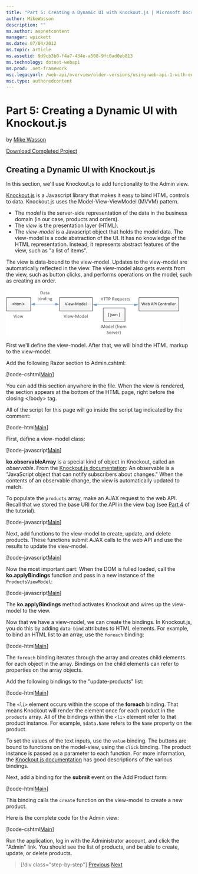 ```yaml
---
title: "Part 5: Creating a Dynamic UI with Knockout.js | Microsoft Docs"
author: MikeWasson
description: ""
ms.author: aspnetcontent
manager: wpickett
ms.date: 07/04/2012
ms.topic: article
ms.assetid: 9d9cb3b0-f4a7-434e-a508-9fc0ad0eb813
ms.technology: dotnet-webapi
ms.prod: .net-framework
msc.legacyurl: /web-api/overview/older-versions/using-web-api-1-with-entity-framework-5/using-web-api-with-entity-framework-part-5
msc.type: authoredcontent
---
```

Part 5: Creating a Dynamic UI with Knockout.js
====================
by [Mike Wasson](https://github.com/MikeWasson)

[Download Completed Project](http://code.msdn.microsoft.com/ASP-NET-Web-API-with-afa30545)

## Creating a Dynamic UI with Knockout.js

In this section, we'll use Knockout.js to add functionality to the Admin view.

[Knockout.js](http://knockoutjs.com/) is a Javascript library that makes it easy to bind HTML controls to data. Knockout.js uses the Model-View-ViewModel (MVVM) pattern.

- The *model* is the server-side representation of the data in the business domain (in our case, products and orders).
- The *view* is the presentation layer (HTML).
- The *view-model* is a Javascript object that holds the model data. The view-model is a code abstraction of the UI. It has no knowledge of the HTML representation. Instead, it represents abstract features of the view, such as "a list of items".

The view is data-bound to the view-model. Updates to the view-model are automatically reflected in the view. The view-model also gets events from the view, such as button clicks, and performs operations on the model, such as creating an order.

![](using-web-api-with-entity-framework-part-5/_static/image1.png)

First we'll define the view-model. After that, we will bind the HTML markup to the view-model.

Add the following Razor section to Admin.cshtml:

[!code-cshtml[Main](using-web-api-with-entity-framework-part-5/samples/sample1.cshtml)]

You can add this section anywhere in the file. When the view is rendered, the section appears at the bottom of the HTML page, right before the closing &lt;/body&gt; tag.

All of the script for this page will go inside the script tag indicated by the comment:

[!code-html[Main](using-web-api-with-entity-framework-part-5/samples/sample2.html)]

First, define a view-model class:

[!code-javascript[Main](using-web-api-with-entity-framework-part-5/samples/sample3.js)]

**ko.observableArray** is a special kind of object in Knockout, called an *observable*. From the [Knockout.js documentation](http://knockoutjs.com/documentation/observables.html): An observable is a "JavaScript object that can notify subscribers about changes." When the contents of an observable change, the view is automatically updated to match.

To populate the `products` array, make an AJAX request to the web API. Recall that we stored the base URI for the API in the view bag (see [Part 4](using-web-api-with-entity-framework-part-4.md) of the tutorial).

[!code-javascript[Main](using-web-api-with-entity-framework-part-5/samples/sample4.js?highlight=5)]

Next, add functions to the view-model to create, update, and delete products. These functions submit AJAX calls to the web API and use the results to update the view-model.

[!code-javascript[Main](using-web-api-with-entity-framework-part-5/samples/sample5.js?highlight=7)]

Now the most important part: When the DOM is fulled loaded, call the **ko.applyBindings** function and pass in a new instance of the `ProductsViewModel`:

[!code-javascript[Main](using-web-api-with-entity-framework-part-5/samples/sample6.js)]

The **ko.applyBindings** method activates Knockout and wires up the view-model to the view.

Now that we have a view-model, we can create the bindings. In Knockout.js, you do this by adding `data-bind` attributes to HTML elements. For example, to bind an HTML list to an array, use the `foreach` binding:

[!code-html[Main](using-web-api-with-entity-framework-part-5/samples/sample7.html?highlight=1)]

The `foreach` binding iterates through the array and creates child elements for each object in the array. Bindings on the child elements can refer to properties on the array objects.

Add the following bindings to the "update-products" list:

[!code-html[Main](using-web-api-with-entity-framework-part-5/samples/sample8.html)]

The `<li>` element occurs within the scope of the **foreach** binding. That means Knockout will render the element once for each product in the `products` array. All of the bindings within the `<li>` element refer to that product instance. For example, `$data.Name` refers to the `Name` property on the product.

To set the values of the text inputs, use the `value` binding. The buttons are bound to functions on the model-view, using the `click` binding. The product instance is passed as a parameter to each function. For more information, the [Knockout.js documentation](http://knockoutjs.com/documentation/observables.html) has good descriptions of the various bindings.

Next, add a binding for the **submit** event on the Add Product form:

[!code-html[Main](using-web-api-with-entity-framework-part-5/samples/sample9.html)]

This binding calls the `create` function on the view-model to create a new product.

Here is the complete code for the Admin view:

[!code-cshtml[Main](using-web-api-with-entity-framework-part-5/samples/sample10.cshtml)]

Run the application, log in with the Administrator account, and click the "Admin" link. You should see the list of products, and be able to create, update, or delete products.

>[!div class="step-by-step"]
[Previous](using-web-api-with-entity-framework-part-4.md)
[Next](using-web-api-with-entity-framework-part-6.md)
